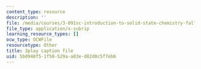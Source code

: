 ```yaml
---
content_type: resource
description: ''
file: /media/courses/3-091sc-introduction-to-solid-state-chemistry-fall-2010/5b0948f51f58529aa03ed82d0c5f7eb6_h57hFAsLAGo.vtt
file_type: application/x-subrip
learning_resource_types: []
ocw_type: OCWFile
resourcetype: Other
title: 3play caption file
uid: 5b0948f5-1f58-529a-a03e-d82d0c5f7eb6
---
```

